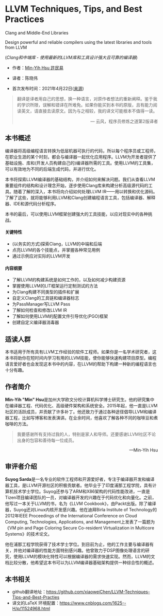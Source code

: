 # LLVM Techniques, Tips, and Best Practices 

Clang and Middle-End Libraries

Design powerful and reliable compilers using the latest libraries and tools from LLVM

(*Clang和中端库 - 使用最新的LLVM库和工具设计强大且可靠的编译器*)

* 作者：[Min-Yih Hsu 許民易](https://github.com/mshockwave)

* 译者：陈晓伟

* 首次发布时间：2021年4月22日([来源](https://www.amazon.com/Techniques-Practices-Clang-Middle-End-Libraries/dp/1838824952))

> 翻译是译者用自己的思想，换一种语言，对原作者想法的重新阐释。鉴于我的学识所限，误解和错译在所难免。如果你能买到本书的原版，且有能力阅读英文，请直接去读原文。因为与之相较，我的译文可能根本不值得一读。
>
> <p align="right"> — 云风，程序员修炼之道第2版译者</p>

## 本书概述

编译器将高级编程语言转换为低层机器可执行的代码，所以每个程序员或工程师，在职业生涯的某个时刻，都会与编译器一起优化应用程序。LLVM为开发者提供了基础设施、库和(开发人员构建自己的)编译器所需的工具。使用LLVM的工具集，可以有效地为不同的后端生成代码，并进行优化。

本书将探索LLVM编译器的基础结构，并介绍如何来解决问题。我们从查看LLVM重要组件的结构和设计理念开始，逐步使用Clang库来构建分析高级源代码的工具。随着了解的深入，本书将向介绍如何处理LLVM IR——用以转换和优化源码。了解了这些，就将能够利用LLVM和Clang创建编程语言工具，包括编译器、解释器、IDE和源代码分析程序。

本书的最后，可以使用LLVM框架创建强大的工具技能，以应对现实中的各种挑战。

#### 关键特性

- (以务实的方式)探索Clang，LLVM的中端和后端
- 点亮LLVM的各个技能点，并掌握各种常见用例
- 通过示例应对实际的LLVM开发

#### 内容纲要

- 了解LLVM的构建系统是如何工作的，以及如何减少构建资源
- 掌握使用LLVM的LIT框架运行定制测试的方法
- 为Clang构建不同类型的插件和扩展
- 自定义Clang的工具链和编译器标志
- 为PassManager写LLVM Pass
- 了解如何检查和修改LLVM IR
- 了解如何使用LLVM的配置文件引导优化(PGO)框架
- 创建自定义编译器消毒器



## 适读人群

本书适用于所有具有LLVM工作经验的软件工程师。如果你是一名学术研究者，这本书将助你在短时间内学习有用的LLVM技能，使你能够快速构建项目原型。编程语言爱好者也会发现这本书中的内容，在LLVM的帮助下构建一种新的编程语言也十分有趣。



## 作者简介

**Min-Yih "Min" Hsu**是加州大学欧文分校计算机科学博士研究生。他的研究集中在编译器工程、代码优化、高级硬件架构和系统安全。2015年起，他一直是LLVM社区的活跃成员，并贡献了许多补丁。他还致力于通过各种途径倡导LLVM和编译器工程，比如写博客和发表演讲。在业余时间，他喜欢了解各种不同的咖啡豆和煮咖啡的方法。

> 我要感谢所有支持过我的人，特别是家人和导师。还要感谢LLVM社区不论出身的包容和善待每一位成员。

<p align="right"> —Min-Yih Hsu</p>

## 审评者介绍

**Suyog Sarda**是一名专业的软件工程师和开源爱好者，专注于编译器开发和编译器工具，是LLVM开源社区的积极贡献者。他毕业于了印度浦那工程学院，具有计算机技术学士学位。Suyog还参与了ARM和X86架构的代码性能改进，一直是Tizen项目编译团队的一员，对编译器开发的兴趣在于代码优化和向量化。之前，他写过一本关于LLVM的书，名为《LLVM Cookbook》，由Packt出版。除了编译器，Suyog还对Linux内核开发感兴趣。他在迪拜Birla Institute of Technology的2012年IEEE Proceedings of the International Conference on Cloud Computing, Technologies, Applications, and Management上发表了一篇题为《VM pin and Page Coloring Secure Co-resident Virtualization in Multicore Systems》的技术论文。

他在浦那工程学院获得了技术学士学位。到目前为止，他的工作主要与编译器有关，并他对编译器的性能方面特别感兴趣。他曾致力于DSP图像处理语言的研究，使用LLVM的模块化特性可以根据编译器的需求快速实现。然而，LLVM的文档比较分散，他希望这本书可以为LLVM编译器基础架构提供一种综合性的概述。



## 本书相关

* github翻译地址：https://github.com/xiaoweiChen/LLVM-Techniques-Tips-and-Best-Practies
* 译文的LaTeX 环境配置：https://www.cnblogs.com/1625--H/p/11524968.html 

